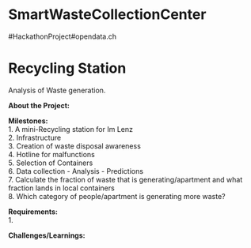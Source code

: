 # SmartWasteCollectionCenter
#HackathonProject#opendata.ch


# Recycling Station
Analysis of Waste generation.

**About the Project:** <br>

**Milestones:** <br>
    1. A mini-Recycling station for Im Lenz <br>
    2. Infrastructure <br>
    3. Creation of waste disposal awareness <br>
    4. Hotline for malfunctions  <br>
    5. Selection of Containers  <br>
    6. Data collection - Analysis - Predictions  <br>
    7. Calculate the fraction of waste that is generating/apartment and what           fraction lands in local containers  <br>
    8. Which category of people/apartment is generating more waste? <br>

**Requirements:** <br>
1. 
 

**Challenges/Learnings:** <br>